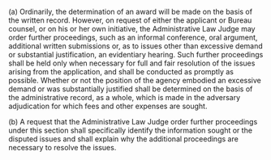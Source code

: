 (a) Ordinarily, the determination of an award will be made on the basis of the written record. However, on request of either the applicant or Bureau counsel, or on his or her own initiative, the Administrative Law Judge may order further proceedings, such as an informal conference, oral argument, additional written submissions or, as to issues other than excessive demand or substantial justification, an evidentiary hearing. Such further proceedings shall be held only when necessary for full and fair resolution of the issues arising from the application, and shall be conducted as promptly as possible. Whether or not the position of the agency embodied an excessive demand or was substantially justified shall be determined on the basis of the administrative record, as a whole, which is made in the adversary adjudication for which fees and other expenses are sought.

(b) A request that the Administrative Law Judge order further proceedings under this section shall specifically identify the information sought or the disputed issues and shall explain why the additional proceedings are necessary to resolve the issues.

